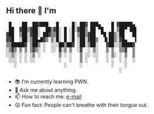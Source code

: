 ## Hi there 👋 I'm

```
 █    ██  ██▓███   █     █░ ██▓ ███▄    █ ▓█████▄ 
 ██  ▓██▒▓██░  ██▒▓█░ █ ░█░▓██▒ ██ ▀█   █ ▒██▀ ██▌
▓██  ▒██░▓██░ ██▓▒▒█░ █ ░█ ▒██▒▓██  ▀█ ██▒░██   █▌
▓▓█  ░██░▒██▄█▓▒ ▒░█░ █ ░█ ░██░▓██▒  ▐▌██▒░▓█▄   ▌
▒▒█████▓ ▒██▒ ░  ░░░██▒██▓ ░██░▒██░   ▓██░░▒████▓ 
░▒▓▒ ▒ ▒ ▒▓▒░ ░  ░░ ▓░▒ ▒  ░▓  ░ ▒░   ▒ ▒  ▒▒▓  ▒ 
░░▒░ ░ ░ ░▒ ░       ▒ ░ ░   ▒ ░░ ░░   ░ ▒░ ░ ▒  ▒ 
 ░░░ ░ ░ ░░         ░   ░   ▒ ░   ░   ░ ░  ░ ░  ░ 
   ░                  ░     ░           ░    ░    
                                           ░      
```

- &#x1F4DA; I’m currently learning PWN.
- &#x1F4AC; Ask me about anything.
- :mailbox: How to reach me: [e-mail](mailto:lou-hs@hotmail.com)
- &#x1F61C; Fun fact: People can't breathe with their tongue out.
